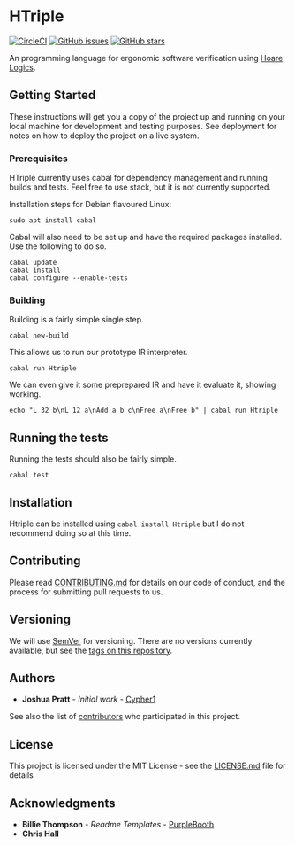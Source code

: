 # HTriple

[![CircleCI](https://img.shields.io/circleci/project/github/Cypher1/HTriple.svg)](https://circleci.com/gh/Cypher1/HTriple/tree/master) [![GitHub issues](https://img.shields.io/github/issues/Cypher1/HTriple.svg)](https://github.com/Cypher1/HTriple/issues) [![GitHub stars](https://img.shields.io/github/stars/Cypher1/HTriple.svg?style=social)](https://github.com/Cypher1/HTriple)

An programming language for ergonomic software verification using [Hoare Logics](https://en.wikipedia.org/wiki/Hoare_logic).

## Getting Started

These instructions will get you a copy of the project up and running on your local machine for development and testing purposes. See deployment for notes on how to deploy the project on a live system.

### Prerequisites

HTriple currently uses cabal for dependency management and running builds and tests.
Feel free to use stack, but it is not currently supported.

Installation steps for Debian flavoured Linux:
```
sudo apt install cabal
```

Cabal will also need to be set up and have the required packages installed.
Use the following to do so.
```
cabal update
cabal install
cabal configure --enable-tests
```

### Building

Building is a fairly simple single step.

```
cabal new-build
```

This allows us to run our prototype IR interpreter.

```
cabal run Htriple
```

We can even give it some preprepared IR and have it evaluate it, showing working.

```
echo "L 32 b\nL 12 a\nAdd a b c\nFree a\nFree b" | cabal run Htriple
```

## Running the tests

Running the tests should also be fairly simple.

```
cabal test
```

## Installation

Htriple can be installed using `cabal install Htriple` but I do not recommend doing so at this time.

## Contributing

Please read [CONTRIBUTING.md](https://gist.github.com/PurpleBooth/b24679402957c63ec426) for details on our code of conduct, and the process for submitting pull requests to us.

## Versioning

We will use [SemVer](http://semver.org/) for versioning. There are no versions currently available, but see the [tags on this repository](https://github.com/Cypher1/Htriple/tags).

## Authors

* **Joshua Pratt** - *Initial work* - [Cypher1](https://github.com/Cypher1)

See also the list of [contributors](https://github.com/your/project/contributors) who participated in this project.

## License

This project is licensed under the MIT License - see the [LICENSE.md](LICENSE.md) file for details

## Acknowledgments

* **Billie Thompson** - *Readme Templates* - [PurpleBooth](https://github.com/PurpleBooth)
* **Chris Hall**
